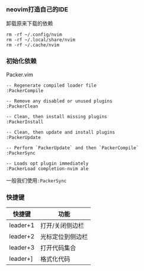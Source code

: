 ### neovim打造自己的IDE

卸载原来下载的依赖
```
rm -rf ~/.config/nvim
rm -rf ~/.local/share/nvim
rm -rf ~/.cache/nvim
```

### 初始化依赖

Packer.vim
```
-- Regenerate compiled loader file
:PackerCompile

-- Remove any disabled or unused plugins
:PackerClean

-- Clean, then install missing plugins
:PackerInstall

-- Clean, then update and install plugins
:PackerUpdate

-- Perform `PackerUpdate` and then `PackerCompile`
:PackerSync

-- Loads opt plugin immediately
:PackerLoad completion-nvim ale
```
一般我们使用`:PackerSync`


### 快捷键
| 快捷键   |  功能  |
|--------------- | --------------- |
|  leader+1  |  打开/关闭侧边栏  |
| leader+2   |   光标定位到侧边栏 |
| leader+3   |   打开代码集合 |
| leader+]   |  格式化代码 |

